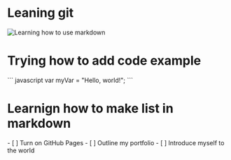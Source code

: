 # Leaning git 
![Learning how to use markdown](https://octodex.github.com/images/yaktocat.png)
<h1>Trying how to add code example</h1>
``` javascript
var myVar = "Hello, world!";
```
<h1>Learnign how to make list in markdown </h1>
- [ ] Turn on GitHub Pages
- [ ] Outline my portfolio
- [ ] Introduce myself to the world
